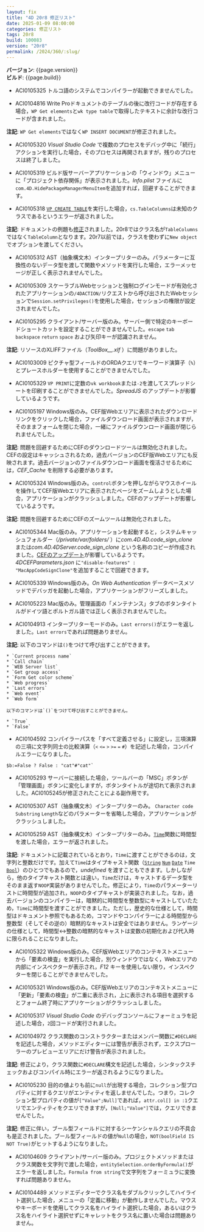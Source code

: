 ```yaml
---
layout: fix
title: "4D 20r8 修正リスト"
date: 2025-01-09 08:00:00
categories: 修正リスト
tags: 20r8
build: 100083
version: "20r8"
permalink: /2024/360/:slug/
---
```


**バージョン**: {{page.version}}  
**ビルド**: {{page.build}} 

* ACI0105325 トルコ語のシステムでコンパイラーが起動できませんでした。

* ACI0104816 Write Proドキュメントのテーブルの後に改行コードが存在する場合，`WP Get elements`と`wk type table`で取得したテキストに余計な改行コードが含まれました。

**注記**: `WP Get elements`ではなく`WP INSERT DOCUMENT`が修正されました。

* ACI0105320 *Visual Studio Code* で複数のプロセスをデバッグ中に「続行」アクションを実行した場合，そのプロセスは再開されますが，残りのプロセスは終了しました。

* ACI0105319 ビルド版サーバーアプリケーションの「ウィンドウ」メニューに「プロジェクト依存関係」が表示されました。*Info.plist* ファイルに`com.4D.HidePackageManagerMenuItem`を追加すれば，回避することができます。

* ACI0105318 [`VP CREATE TABLE`](https://developer.4d.com/docs/ja/ViewPro/commands/vp-create-table)を実行した場合，`cs.TableColumns`は未知のクラスであるというエラーが返されました。

**注記**: ドキュメントの例題も[修正](https://github.com/doc4d/docs/commit/977aa62ee9e75d8876a13cf8161430337a89350e)されました。20r8ではクラス名が`TableColumns`ではなく`TableColumn`となります。20r7以前では，クラスを使わずに`New object`でオプションを渡してください。

* ACI0105312 AST（抽象構文木）インタープリターのみ。パラメーターに互換性のないデータ型を渡して関数やメソッドを実行した場合，エラーメッセージが正しく表示されませんでした。

* ACI0105309 スケーラブルWebセッションと強制ログインモードが有効化されたアプリケーションの`/4DACTION/`リクエストから呼び出されたWebセッションで`Session.setPrivileges()`を使用した場合，セッションの権限が設定されませんでした。

* ACI0105295 クライアント/サーバー版のみ。サーバー側で特定のキーボードショートカットを設定することができませんでした。`escape` `tab` `backspace` `return` `space` および矢印キーが認識されません。

**注記**: リソースのXLIFFファイル（*ToolBox__.xlf* ）に問題がありました。

* ACI0103009 ピクチャ型フィールドのORDAクエリでキーワード演算子（`%`）とプレースホルダーを使用することができませんでした。

* ACI0105329 `VP PRINT`に定数の`vk workbook`または`-2`を渡してスプレッドシートを印刷することができませんでした。*SpreadJS* のアップデートが影響しているようです。

* ACI0105197 Windows版のみ。CEF版Webエリアに表示されたダウンロードリンクをクリックした場合，ファイルダウンロード画面が表示されますが，そのままフォームを閉じた場合，一緒にファイルダウンロード画面が閉じられませんでした。

**注記**: 問題を回避するためにCEFのダウンロードツールは無効化されました。CEFの設定はキャッシュされるため，過去バージョンのCEF版Webエリアにも反映されます。過去バージョンのファイルダウンロード画面を復活させるためには，*CEF_Cache* を削除する必要があります。

* ACI0105324 Windows版のみ。`control`ボタンを押しながらマウスホイールを操作してCEF版Webエリアに表示されたページをズームしようとした場合，アプリケーションがクラッシュしました。CEFのアップデートが影響しているようです。

**注記**: 問題を回避するためにCEFのズームツールは無効化されました。

* ACI0105344 Mac版のみ。アプリケーションを起動すると，システムキャッシュフォルダー（*/private/var/folders/* ）に*com.4D.4D.code_sign_clone* または*com.4D.4DServer.code_sign_clone* という名称のコピーが作成されました。[CEFのアップデート](https://issues.chromium.org/issues/379125944)が影響しているようです。*4DCEFParameters.json* に`"disable-features" : "MacAppCodeSignClone"`を追加することで回避できます。

* ACI0105339 Windows版のみ。*On Web Authentication* データベースメソッドでデバッガを起動した場合，アプリケーションがフリーズしました。

* ACI0105223 Mac版のみ。管理画面の「メンテナンス」タブのボタンタイトルがドイツ語とポルトガル語では正しく表示されませんでした。

* ACI0104913 インタープリターモードのみ。`Last errors()`がエラーを返しました。`Last errors`であれば問題ありません。

**注記**: 以下のコマンドは`()`をつけて呼び出すことができます。

	* `Current process name`
	* `Call chain`
	* `WEB Server list`
	* `Get group access`
	* `Form Get color scheme`
	* `Web progress`
	* `Last errors`
	* `Web event`
	* `Web form`
	
	以下のコマンドは`()`をつけて呼び出すことができません。
	
	* `True`
	* `False`

* ACI0104592 コンパイラーパスを「すべて定義させる」に設定し，三項演算の三項に文字列同士の比較演算（`<` `<=` `>` `>=` `=` `#`）を記述した場合，コンパイルエラーになりました。

```4d
$b:=False ? False : "cat"#"cat"`
```

* ACI0105293 サーバーに接続した場合，ツールバーの「MSC」ボタンが「管理画面」ボタンに変化しますが，ボタンタイトルが途切れて表示されました。ACI0105245が修正されたことによる副作用です。

* ACI0105307 AST（抽象構文木）インタープリターのみ。 `Character code` `Substring` `Length`などのパラメーターを省略した場合，アプリケーションがクラッシュしました。

* ACI0105259 AST（抽象構文木）インタープリターのみ。[`Time`](https://developer.4d.com/docs/ja/commands/time)関数に時間型を渡した場合，エラーが返されました。

**注記**: ドキュメントに記載されているとおり，`Time`に渡すことができるのは，文字列と整数だけです。加えて`Time`はタイプキャスト関数（[`String`](https://developer.4d.com/docs/ja/commands/string) [`Num`](https://developer.4d.com/docs/ja/commands/num) [`Date`](https://developer.4d.com/docs/ja/commands/date) `Time` [`Bool`](https://developer.4d.com/docs/ja/commands/bool)）のひとつでもあるので，*undefined* を渡すこともできます。しかしながら，他のタイプキャスト関数とは違い，`Time`だけは，キャストするデータ型をそのまま返す`NOOP`実装がありませんでした。修正により，`Time`のパラメーターリストに時間型が追加され，`NOOP`のタイプキャストが実装されました。なお，過去バージョンのコンパイラーは，暗黙的に時間型を整数型にキャストしていたため，`Time`に時間型を渡すことができました。ただし，歴史的な仕様として，時間型はドキュメント参照でもあるため，コマンドやコンパイラーによる時間型から整数型（そしてその逆の）暗黙的なキャストは安全ではありません。ランゲージの仕様として，時間型↔︎整数の暗黙的なキャストは変数の初期化および代入時に限られることになりました。

* ACI0105322 Windows版のみ。CEF版Webエリアのコンテキストメニューから「要素の検査」を実行した場合，別ウィンドウではなく，Webエリアの内部にインスペクターが表示され，*F12* キーを使用しない限り，インスペクターを閉じることができませんでした。

* ACI0105321 Windows版のみ。CEF版Webエリアのコンテキストメニューに「更新」「要素の検査」が二重に表示され，上に表示される項目を選択するとフォーム終了時にアプリケーションがクラッシュしました。

* ACI0105317 *Visual Studio Code* のデバッグコンソールにフォーミュラを記述した場合，`2`回コードが実行されました。

* ACI0104972 クラス関数のコンストラクターまたはメンバー関数に`#DECLARE`を記述した場合，メソッドエディターには警告が表示されず，エクスプローラーのプレビューエリアにだけ警告が表示されました。

**注記**: 修正により，クラス関数に`#DECLARE`構文を記述した場合，シンタックスチェックおよびコンパイル時にエラーが返されるようになりました。

* ACI0105230 目的の値よりも前に`null`が出現する場合，コレクション型プロパティに対するクエリがエンティティを返しませんでした。つまり，コレクション型プロパティの値が`["Value";Null]`であれば，`attr.col[] in :1`クエリでエンティティをクエリできますが，`[Null;"Value"]`では，クエリできませんでした。

**注記**: 修正に伴い，ブール型フィールドに対するシーケンシャルクエリの不具合も是正されました。ブール型フィールドの値が`Null`の場合，`NOT(boolField IS NOT True)`がヒットするようになりました。

* ACI0104609 クライアント/サーバー版のみ。プロジェクトメソッドまたはクラス関数を文字列で渡した場合，`entitySelection.orderByFormula()`がエラーを返しました。`Formula from string`で文字列をフォーミュラに変換すれば問題ありません。

* ACI0104489 メソッドエディターでクラス名をダブルクリックしてハイライト選択した場合，メニューの「定義に移動」が動作しませんでした。マウスやキーボードを使用してクラス名をハイライト選択した場合，あるいはクラス名をハイライト選択せずにキャレットをクラス名に置いた場合は問題ありません。